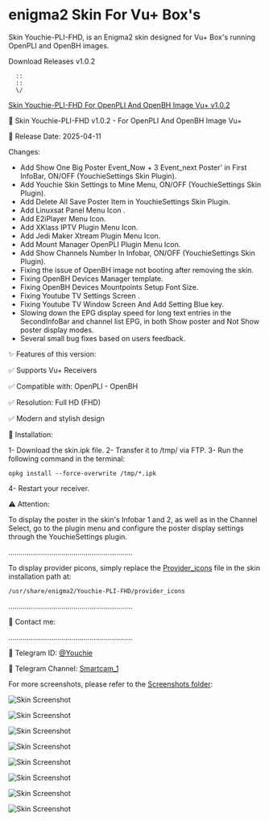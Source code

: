 # enigma2 Skin For Vu+ Box's
Skin Youchie-PLI-FHD, is an Enigma2 skin designed for Vu+ Box's running OpenPLI and OpenBH images.

Download Releases v1.0.2

      ::
      ::
      \/
      
[Skin Youchie-PLI-FHD For OpenPLI And OpenBH Image Vu+ v1.0.2](https://github.com/smcam/enigma2/releases/tag/v1.0.2)

🚀 Skin Youchie-PLI-FHD v1.0.2 - For OpenPLI And OpenBH Image Vu+

📅 Release Date: 2025-04-11


Changes:

- Add Show One Big Poster Event_Now + 3 Event_next Poster' in First InfoBar, ON/OFF (YouchieSettings Skin Plugin).
- Add Youchie Skin Settings to Mine Menu, ON/OFF (YouchieSettings Skin Plugin).
- Add Delete All Save Poster Item in YouchieSettings Skin Plugin.
- Add Linuxsat Panel Menu Icon .
- Add E2iPlayer Menu Icon.
- Add XKlass IPTV Plugin Menu Icon.
- Add Jedi Maker Xtream Plugin Menu Icon.
- Add Mount Manager OpenPLI Plugin Menu Icon.
- Add Show Channels Number In Infobar, ON/OFF (YouchieSettings Skin Plugin).
- Fixing the issue of OpenBH image not booting after removing the skin.
- Fixing OpenBH Devices Manager template.
- Fixing OpenBH Devices Mountpoints Setup Font Size.
- Fixing Youtube TV Settings Screen .
- Fixing Youtube TV Window Screen And Add Setting Blue key.
- Slowing down the EPG display speed for long text entries in the SecondInfoBar and channel list EPG, in both Show poster and Not Show poster display modes.
- Several small bug fixes based on users feedback.


✨ Features of this version:

✅ Supports Vu+ Receivers

✅ Compatible with: OpenPLI - OpenBH

✅ Resolution: Full HD (FHD)

✅ Modern and stylish design

📌 Installation:

1- Download the skin.ipk file.
2- Transfer it to /tmp/ via FTP.
3- Run the following command in the terminal:

`opkg install --force-overwrite /tmp/*.ipk`

4- Restart your receiver.

⚠️ Attention:

To display the poster in the skin's Infobar 1 and 2, as well as in the Channel Select, go to the plugin menu and configure the poster display settings through the YouchieSettings plugin.

.............................................................

To display provider picons, simply replace the [Provider_icons](https://github.com/smcam/enigma2/blob/main/provider_icons.zip) file in the skin installation path at:

`/usr/share/enigma2/Youchie-PLI-FHD/provider_icons`

.............................................................

🔗 Contact me:

.............................................................


📢 Telegram ID: [@Youchie](https://t.me/Youchie)

📢 Telegram Channel: [Smartcam_1](https://t.me/Smartcam_1)


For more screenshots, please refer to the [Screenshots folder](https://github.com/smcam/enigma2/tree/main/ScreenShot):


![Skin Screenshot](https://github.com/smcam/enigma2/blob/main/ScreenShot/00.jpg)

![Skin Screenshot](https://github.com/smcam/enigma2/blob/main/ScreenShot/01.jpg)

![Skin Screenshot](https://github.com/smcam/enigma2/blob/main/ScreenShot/23.jpg)

![Skin Screenshot](https://github.com/smcam/enigma2/blob/main/ScreenShot/10.jpg)

![Skin Screenshot](https://github.com/smcam/enigma2/blob/main/ScreenShot/07.jpg)

![Skin Screenshot](https://github.com/smcam/enigma2/blob/main/ScreenShot/06.jpg)

![Skin Screenshot](https://github.com/smcam/enigma2/blob/main/ScreenShot/08.jpg)

![Skin Screenshot](https://github.com/smcam/enigma2/blob/main/ScreenShot/12.jpg)
